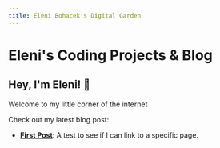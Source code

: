 ```yaml
---
title: Eleni Bohacek's Digital Garden
---
```

# Eleni's Coding Projects & Blog

## Hey, I'm Eleni! 🚀

Welcome to my little corner of the internet 

Check out my latest blog post:

- **[First Post](2024-10-24-first-post.md)**: A test to see if I can link to a specific page.

